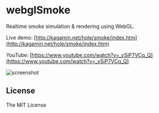 # webglSmoke
Realtime smoke simulation &amp; rendering using WebGL.

Live demo: [http://kagamin.net/hole/smoke/index.htm](http://kagamin.net/hole/smoke/index.htm)

YouTube: [https://www.youtube.com/watch?v=_ySiP7VCq_Q](https://www.youtube.com/watch?v=_ySiP7VCq_Q)

![screenshot](http://kagamin.net/hole/smoke/top.png)

## License

The MIT License
